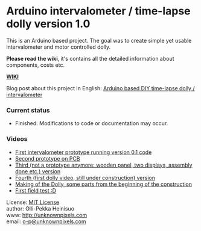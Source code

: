 Arduino intervalometer / time-lapse dolly version 1.0
=====================================================

This is an Arduino based project. The goal was to create simple yet usable intervalometer and motor controlled dolly.

**Please read the wiki**, it's contains all the detailed information about components, costs etc.

**[WIKI](https://github.com/skvark/Arduino-intervalometer---time-lapse-dolly/wiki)**      

Blog post about this project in English: [Arduino based DIY time-lapse dolly / intervalometer](http://unknownpixels.com/blogi.php?kategoria=english&id=138)     

### Current status

- Finished. Modifications to code or documentation may occur.

### Videos

- [First intervalometer prototype running version 0.1 code](http://www.youtube.com/watch?v=Y-RKiF_JtFg)
- [Second prototype on PCB](http://www.youtube.com/watch?v=gI8r_mp4LpY)
- [Third (not a prototype anymore: wooden panel, two displays, assembly done etc.) version](http://www.youtube.com/watch?v=fYHESAnv7hY)   
- [Fourth (first dolly video, still under construction) version](http://www.youtube.com/watch?v=RujWRubhIhQ)  
- [Making of the Dolly, some parts from the beginning of the construction](http://www.youtube.com/watch?v=W47prWIrEkQ) 
- [First field test :D](http://www.youtube.com/watch?v=vPX1zAryRDE)    

License: [MIT License](http://github.com/skvark/Arduino-intervalometer---time-lapse-dolly/blob/master/LICENSE.txt)  
author: Olli-Pekka Heinisuo    
www: http://unknownpixels.com     
email: o-p@unknownpixels.com    